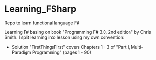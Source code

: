 # Learning_FSharp
Repo to learn functional language F#

Learning F# basing on book "Programming F# 3.0, 2nd edition" by Chris Smith.
I split learning into lesson using my own convention:

- Solution "FirstThingsFirst" covers Chapters 1 - 3 of "Part I, Multi-Paradigm Programming" (pages 1 - 90)
